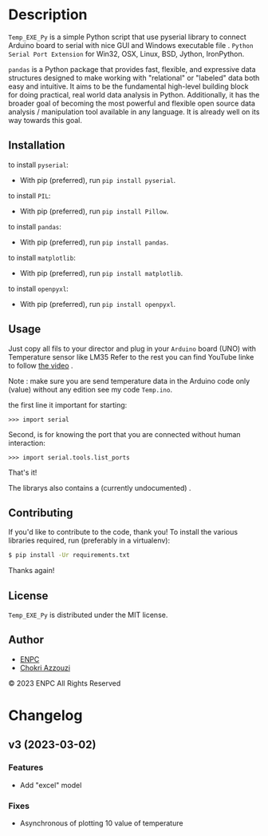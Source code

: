 Description
===========


`Temp_EXE_Py` is a simple Python script that use pyserial library to connect Arduino board to serial with nice GUI and Windows executable file .
`Python Serial Port Extension` for Win32, OSX, Linux, BSD, Jython, IronPython.

`pandas` is a Python package that provides fast, flexible, and expressive data structures designed to make working with "relational" or "labeled" data both easy and intuitive. It aims to be the fundamental high-level building block for doing practical, real world data analysis in Python. Additionally, it has the broader goal of becoming the most powerful and flexible open source data analysis / manipulation tool available in any language. It is already well on its way towards this goal.


Installation
------------

 to install `pyserial`:

* With pip (preferred), run `pip install pyserial`.

to install `PIL`:

* With pip (preferred), run `pip install Pillow`.

to install `pandas`:

* With pip (preferred), run `pip install pandas`.

to install `matplotlib`:

* With pip (preferred), run `pip install matplotlib`.

to install `openpyxl`:

* With pip (preferred), run `pip install openpyxl`.


Usage
-----

Just copy all fils to your director and plug in your `Arduino` board (UNO) with Temperature sensor like LM35 Refer to the rest you can find YouTube linke to follow [the video](https://youtu.be/4D1jQvWOPrY) .

Note : make sure you are send temperature data in the Arduino code only (value) without any edition see my code `Temp.ino`.

the first line it important for starting:

```ipython
>>> import serial
```

Second, is for knowing the port that you are connected without human interaction:

```ipython
>>> import serial.tools.list_ports
```

That's it!


The librarys also contains a (currently undocumented) .

Contributing
------------

If you'd like to contribute to the code, thank you! To install the various libraries
required, run (preferably in a virtualenv):

```bash
$ pip install -Ur requirements.txt
```



Thanks again!

License
-------

`Temp_EXE_Py` is distributed under the MIT license.
## Author

- [ENPC](https://enp-constantine.dz)
- [Chokri Azzouzi](https://www.facebook.com/profile.php?id=100090514185128&mibextid=ZbWKwL)

&copy; 2023 ENPC All Rights Reserved

# Changelog


## v3 (2023-03-02)

### Features

* Add "excel" model 

### Fixes

* Asynchronous of plotting 10 value of temperature





